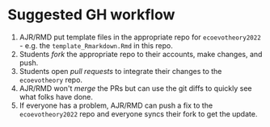# Suggested GH workflow

1. AJR/RMD put template files in the appropriate repo for `ecoevotheory2022` - e.g. the `template_Rmarkdown.Rmd` in this repo.
2. Students *fork* the appropriate repo to their accounts, make changes, and push.
3. Students open *pull requests* to integrate their changes to the `ecoevotheory` repo.
4. AJR/RMD won't *merge* the PRs but can use the git diffs to quickly see what folks have done. 
5. If everyone has a problem, AJR/RMD can push a fix to the `ecoevotheory2022` repo and everyone syncs their fork to get the update. 

